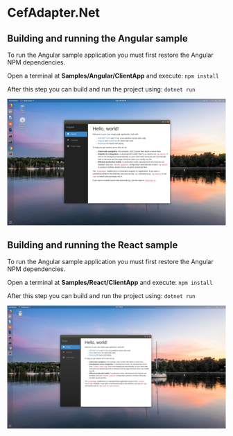 # CefAdapter.Net

## Building and running the Angular sample

To run the Angular sample application you must first restore the Angular NPM dependencies.

Open a terminal at **Samples/Angular/ClientApp** and execute:
`npm install`

After this step you can build and run the project using:
`dotnet run`

![alt text](Samples/LinuxAngular01.png "CefAdapter.NET Running Angular sample on Linux")

## Building and running the React sample

To run the Angular sample application you must first restore the Angular NPM dependencies.

Open a terminal at **Samples/React/ClientApp** and execute:
`npm install`

After this step you can build and run the project using:
`dotnet run`

![alt text](Samples/LinuxReact01.png "CefAdapter.NET Running React sample on Linux")